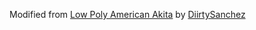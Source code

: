 Modified from [Low Poly American Akita](https://www.thingiverse.com/thing:4675212) by [DiirtySanchez](https://www.thingiverse.com/DiirtySanchez)